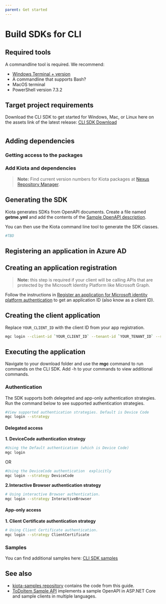 ```yaml
---
parent: Get started
---
```


# Build SDKs for CLI

## Required tools
A commandline tool is required. We recommend:
- [Windows Terminal + version](https://apps.microsoft.com/store/detail/windows-terminal/9N0DX20HK701?hl=en-us&gl=us)
- A commandline that supports Bash?
- MacOS terminal
- PowerShell version 7.3.2

## Target project requirements
Download the CLI SDK to get started for 
Windows, Mac, or Linux here on the assets link of the latest release: [CLI SDK Download](https://github.com/microsoftgraph/msgraph-cli/releases)


#
## Adding dependencies

### Getting access to the packages

### Add Kiota and dependencies

> **Note:** Find current version numbers for Kiota packages at [Nexus Repository Manager](https://oss.sonatype.org/).


## Generating the SDK

Kiota generates SDKs from OpenAPI documents. Create a file named **getme.yml** and add the contents of the [Sample OpenAPI description](reference-openapi.md).

You can then use the Kiota command line tool to generate the SDK classes.

```bash
#TBD
```

## Registering an application in Azure AD

## Creating an application registration

> **Note:** this step is required if your client will be calling APIs that are protected by the Microsoft Identity Platform like Microsoft Graph.

Follow the instructions in [Register an application for Microsoft identity platform authentication](register-app.md) to get an application ID (also know as a client ID).

## Creating the client application

Replace `YOUR_CLIENT_ID` with the client ID from your app registration.

``` bash
mgc login --client-id `YOUR_CLIENT_ID` --tenant-id `YOUR_TENANT_ID` --scopes User.ReadWrite --scopes Mail.ReadWrite
```

## Executing the application
Navigate to your download folder and use the **mgc** command to run commands on the CLI SDK. 
Add -h to your commands to view additional commands.


### Authentication
The SDK supports both delegeted and app-only authentication strategies. Run the command below to see supported authentication strategies.

``` bash
#View supported authentication strategies. Default is Device Code
mgc login --strategy 
```


#### **Delegated access**
**1. DeviceCode authentication strategy**


``` bash
#Using the Default authentication (which is Device Code)
mgc login
```
OR

``` bash
#Using the DeviceCode authentication  explicitly
mgc login --strategy DeviceCode
```

**2.Interactive Browser authentication strategy**
``` bash
# Using interactive Browser authentication.
mgc login --strategy InteractiveBrowser

```

#### **App-only access**
**1. Client Certificate authentication strategy**
``` bash
# Using Client Certificate authentication.
mgc login --strategy ClientCertificate

```
### Samples
You can find additional samples here: [CLI SDK samples](https://github.com/microsoftgraph/msgraph-cli/tree/main/samples)


## See also

- [kiota-samples repository](https://github.com/microsoft/kiota-samples/tree/main/get-started/java) contains the code from this guide.
- [ToDoItem Sample API](https://github.com/microsoft/kiota-samples/tree/main/sample-api) implements a sample OpenAPI in ASP.NET Core and sample clients in multiple languages.
